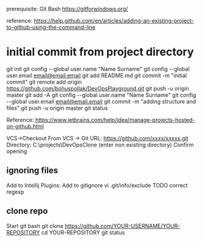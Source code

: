prerequisite: Git Bash https://gitforwindows.org/ 

reference: https://help.github.com/en/articles/adding-an-existing-project-to-github-using-the-command-line

# initial commit from project directory
git init
git config --global user.name "Name Surname"
git config --global user.email email@email.email
git add README.md
git commit -m "initial commit"
git remote add origin https://github.com/bohuspollak/DevOpsPlayground.git
git push -u origin master
git add -A
git config --global user.name "Name Surname"
git config --global user.email email@email.email
git commit -m "adding structure and files"
git push -u origin master
git status

Reference: https://www.jetbrains.com/help/idea/manage-projects-hosted-on-github.html

VCS->Checkout From VCS -> Git
URL: https://github.com/xxxx/xxxxx.git
Directory: C:\projects\DevOpsClone (enter non existing directory)
Confirm opening

## ignoring files
Add to Intellij Plugins: Add to gitignore
vi .git/info/exclude
TODO correct regexp

## clone repo
Start git bash
git clone https://github.com/YOUR-USERNAME/YOUR-REPOSITORY
cd YOUR-REPOSITORY
git status


